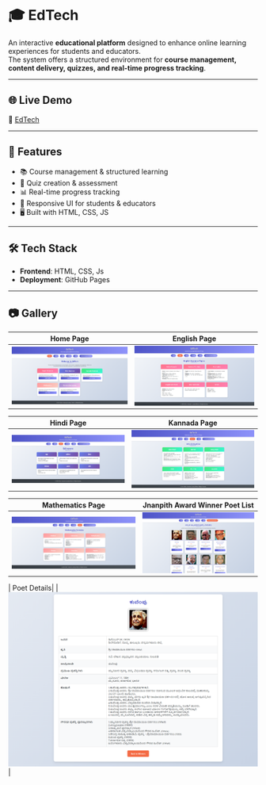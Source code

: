 # 🎓 EdTech  

An interactive **educational platform** designed to enhance online learning experiences for students and educators.  
The system offers a structured environment for **course management, content delivery, quizzes, and real-time progress tracking**.  

---

## 🌐 Live Demo  
🔗 [EdTech](https://adityamahekar.github.io/EdTechnew/)  

---

## 🚀 Features  
- 📚 Course management & structured learning  
- 📝 Quiz creation & assessment  
- 📊 Real-time progress tracking  
- 🎨 Responsive UI for students & educators  
- 🖥️ Built with HTML, CSS, JS

---

## 🛠️ Tech Stack  
- **Frontend**: HTML, CSS, Js
- **Deployment**: GitHub Pages  

---


## 📷 Gallery  

| Home Page | English Page |
|-----------|--------------|
| ![Home Page](ed1.png) | ![English Page](ed2.png) |

| Hindi Page | Kannada Page |
|------------|--------------|
| ![Hindi Page](ed3.png) | ![Kannada Page](ed4.png) |

| Mathematics Page | Jnanpith Award Winner Poet List |
|------------------|--------------------------------|
| ![Mathematics Page](ed5.png) | ![Poet List](ed6.png) |

| Poet Details|
|![Poet Details](ed7.png)  |



